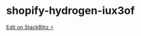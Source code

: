 # shopify-hydrogen-iux3of

[Edit on StackBlitz ⚡️](https://stackblitz.com/edit/shopify-hydrogen-iux3of)